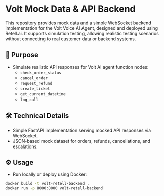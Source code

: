 # Volt Mock Data & API Backend

This repository provides mock data and a simple WebSocket backend implementation for the Volt Voice AI Agent, designed and deployed using Retell.ai. It supports simulation testing, allowing realistic testing scenarios without connecting to real customer data or backend systems.

## 🚀 Purpose
- Simulate realistic API responses for Volt AI agent function nodes:
  - `check_order_status`
  - `cancel_order`
  - `request_refund`
  - `create_ticket`
  - `get_current_datetime`
  - `log_call`

## 🛠️ Technical Details
- Simple FastAPI implementation serving mocked API responses via WebSocket.
- JSON-based mock dataset for orders, refunds, cancellations, and escalations.

## ⚙️ Usage
- Run locally or deploy using Docker:
```bash
docker build -t volt-retell-backend .
docker run -p 8000:8000 volt-retell-backend
